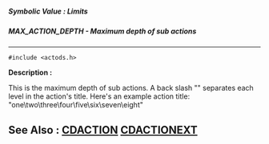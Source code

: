 ##### Symbolic Value : Limits
##### MAX_ACTION_DEPTH - Maximum depth of sub actions
---
```
#include <actods.h>
```
**Description :**

This is the maximum depth of sub actions. A back slash "\" separates each level 
in the action's title. Here's an example action title: 
"one\two\three\four\five\six\seven\eight"

**See Also :**
[CDACTION](/reference/Data/CDACTION)
[CDACTIONEXT](/reference/Data/CDACTIONEXT)
---

